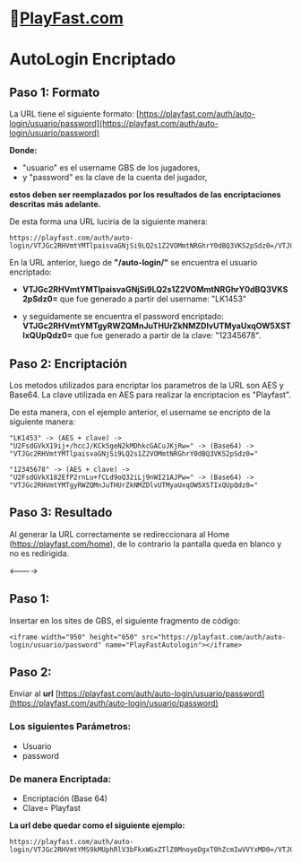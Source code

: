 # 👾[PlayFast.com](https://PlayFast.com) 
# AutoLogin Encriptado

## Paso 1: Formato 

La URL tiene el siguiente formato: [https://playfast.com/auth/auto-login/usuario/password](https://playfast.com/auth/auto-login/usuario/password) 

**Donde:**
- "usuario" es el username GBS de los jugadores, 
- y "password" es la clave de la cuenta del jugador,
 
**estos deben ser reemplazados por los resultados de las encriptaciones descritas más adelante.**

De esta forma una URL luciria de la siguiente manera:

```
https://playfast.com/auth/auto-login/VTJGc2RHVmtYMTlpaisvaGNjSi9LQ2s1Z2VOMmtNRGhrY0dBQ3VKS2pSdz0=/VTJGc2RHVmtYMTgyRWZQMnJuTHUrZkNMZDlvUTMyaUxqOW5XSTIxQUpQdz0= 
```

En la URL anterior, luego de **"/auto-login/"** se encuentra el usuario encriptado:

- **VTJGc2RHVmtYMTlpaisvaGNjSi9LQ2s1Z2VOMmtNRGhrY0dBQ3VKS2pSdz0=** que fue generado a partir del username: "LK1453" 

- y seguidamente se encuentra el password encriptado: **VTJGc2RHVmtYMTgyRWZQMnJuTHUrZkNMZDlvUTMyaUxqOW5XSTIxQUpQdz0=**  que fue generado a partir de la clave: "12345678".

## Paso 2: Encriptación
Los metodos utilizados para encriptar los parametros de la URL son AES y Base64. La clave utilizada en AES para realizar la encriptacion es "Playfast".

De esta manera, con el ejemplo anterior, el username se encripto de la siguiente manera:
```
"LK1453" -> (AES + clave) ->
"U2FsdGVkX19ij+/hccJ/KCk5geN2kMDhkcGACuJKjRw=" -> (Base64) ->
"VTJGc2RHVmtYMTlpaisvaGNjSi9LQ2s1Z2VOMmtNRGhrY0dBQ3VKS2pSdz0="

"12345678" -> (AES + clave) ->
"U2FsdGVkX182EfP2rnLu+fCLd9oQ32iLj9nWI21AJPw=" -> (Base64) ->
"VTJGc2RHVmtYMTgyRWZQMnJuTHUrZkNMZDlvUTMyaUxqOW5XSTIxQUpQdz0="
```

## Paso 3: Resultado
Al generar la URL correctamente se redireccionara al Home (https://playfast.com/home), de lo contrario la pantalla queda en blanco y no es redirigida.


<---->

## Paso 1:
Insertar en los sites de GBS, el siguiente fragmento de código:

```
<iframe width="950" height="650" src="https://playfast.com/auth/auto-login/usuario/password" name="PlayFastAutologin"></iframe>
```

## Paso 2:

Enviar al **url** [https://playfast.com/auth/auto-login/usuario/password](https://playfast.com/auth/auto-login/usuario/password) 

### Los siguientes Parámetros: 
- Usuario 
- password

### De manera Encriptada: 
- Encriptación (Base 64)
- Clave= Playfast
 
**La url debe quedar como el siguiente ejemplo:**

```
https://playfast.com/auth/auto-login/VTJGc2RHVmtYMS9kMUphRlV3bFkxWGxZTlZ0MnoyeDgxT0hZcmIwVVYxMD0=/VTJGc2RHVmtYMTg2QjF4Y1lwTzQwdmNKNy94Zk5oNzkxeHFucHN2U3Y1MD0=

```
